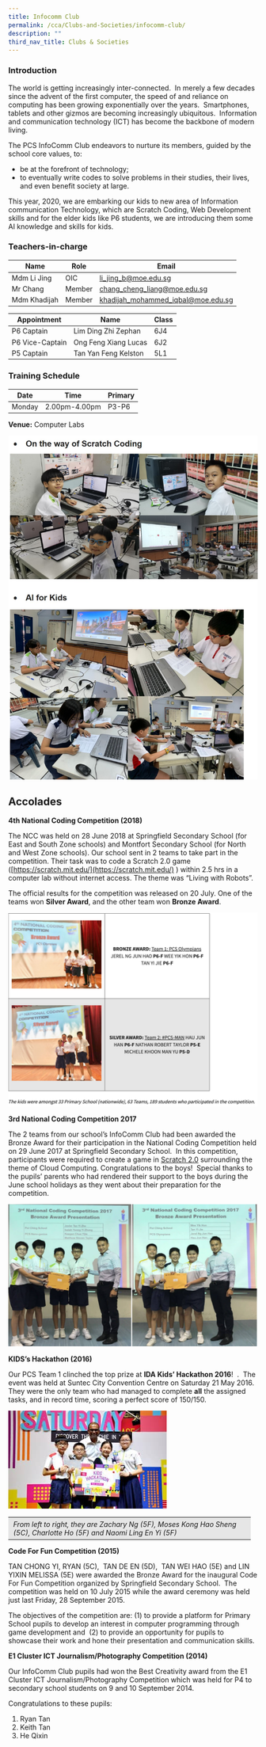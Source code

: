 ```yaml
---
title: Infocomm Club
permalink: /cca/Clubs-and-Societies/infocomm-club/
description: ""
third_nav_title: Clubs & Societies
---
```

### Introduction

The world is getting increasingly inter-connected.&nbsp; In merely a few decades since the advent of the first computer, the speed of and reliance on computing has been growing exponentially over the years.&nbsp; Smartphones, tablets and other gizmos are becoming increasingly ubiquitous.&nbsp; Information and communication technology (ICT) has become the backbone of modern living.

The PCS InfoComm Club endeavors to nurture its members,&nbsp;guided by the school core values, to:

*   be at the forefront of technology;
*   to eventually write codes to solve problems in their studies, their lives, and even benefit society at large.

This year, 2020, we are embarking our kids to new area of Information communication Technology, which are Scratch Coding, Web Development skills and for the elder kids like P6 students, we are introducing them some AI knowledge and skills for kids.

### Teachers-in-charge

| Name | Role | Email |
| -------- | -------- | -------- |
| Mdm Li Jing     | OIC     | li_jing_b@moe.edu.sg     |
| Mr Chang      | Member     | chang_cheng_liang@moe.edu.sg     |
| Mdm Khadijah     | Member    | khadijah_mohammed_iqbal@moe.edu.sg     |


| Appointment | Name | Class |
| -------- | -------- | -------- |
| P6 Captain     | Lim Ding Zhi Zephan    | 6J4     |
| P6 Vice-Captain     | Ong Feng Xiang Lucas    | 6J2     |
| P5 Captain     | Tan Yan Feng Kelston    | 5L1     |

### Training Schedule

|Date| Time | Primary| 
|-----|----|------|
|Monday|2.00pm-4.00pm |P3-P6|


**Venue:**
 Computer Labs

![](/images/ICT-Club2020.jpg)

Accolades
---------

**4th&nbsp;National Coding Competition (2018)**

The NCC was held on 28 June 2018 at Springfield Secondary School (for East and South Zone schools) and Montfort Secondary School (for North and West Zone schools). Our school sent in 2 teams to take part in the competition. Their task was to code a Scratch 2.0 game ([https://scratch.mit.edu/](https://scratch.mit.edu/)&nbsp;) within 2.5 hrs in a computer lab without internet access. The theme was “Living with Robots”.

The official results for the competition was released on 20 July. One of the teams won&nbsp;**Silver Award**, and the other team won&nbsp;**Bronze Award**.

![](/images/ICT1.png)

**3rd&nbsp;National Coding Competition 2017**

The 2 teams from our school’s InfoComm Club had been awarded the Bronze Award for their participation in the National Coding Competition held on 29 June 2017 at Springfield Secondary School.&nbsp; In this competition, participants were required to create a game in&nbsp;[Scratch 2.0](https://wiki.scratch.mit.edu/wiki/Scratch_2.0)&nbsp;surrounding the theme of Cloud Computing. Congratulations to the boys!&nbsp; Special thanks to the pupils’ parents who had rendered their support to the boys during the June school holidays as they went about their preparation for the competition.

![](/images/ICT2.png)

**KIDS’s Hackathon (2016)**

Our PCS Team 1 clinched the&nbsp;top prize at&nbsp;**IDA Kids’ Hackathon 2016**!&nbsp; .&nbsp; The event was held at Suntec City Convention Centre on Saturday 21 May 2016.&nbsp; They were the only team who&nbsp;had&nbsp;managed&nbsp;to complete&nbsp;**all**&nbsp;the assigned tasks, and&nbsp;in record time, scoring&nbsp;a perfect score of&nbsp;150/150.

![](/images/IDA-Kids-Hackathon-2016.jpg)
<table style="box-sizing: inherit; border-collapse: collapse; border-spacing: 0px; max-width: 100%; width: 489.899px;"><tbody style="box-sizing: inherit;"><tr style="box-sizing: inherit; background: rgb(230, 230, 230);"><td style="box-sizing: inherit; padding: 5px 10px; width: 494.899px;"><em style="box-sizing: inherit;">From left to right, they are Zachary Ng (5F), Moses Kong Hao Sheng (5C), Charlotte Ho (5F) and Naomi Ling En Yi (5F)</em></td></tr></tbody></table>


**Code For Fun Competition (2015)**

TAN CHONG YI, RYAN (5C), &nbsp;TAN DE EN (5D), &nbsp;TAN WEI HAO (5E) and LIN YIXIN MELISSA (5E) were awarded the Bronze Award for the inaugural Code For Fun Competition organized by Springfield Secondary School. &nbsp;The competition was held on 10 July 2015 while the award ceremony was held just last Friday, 28 September 2015.

The objectives of the competition are: (1) to provide a platform for Primary School pupils to develop an interest in computer programming through game development and &nbsp;(2) to provide an opportunity for pupils to showcase their work and hone their presentation and communication skills.

**E1 Cluster ICT Journalism/Photography Competition (2014)**

Our InfoComm Club pupils had won the Best Creativity award from the E1 Cluster ICT Journalism/Photography Competition which was held for P4 to secondary school students on 9 and 10 September 2014.

Congratulations to these pupils:

1.  Ryan Tan
2.  Keith Tan
3.  He Qixin